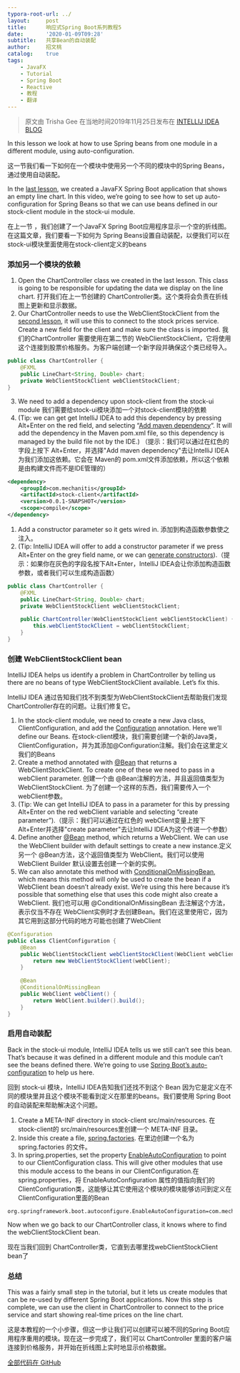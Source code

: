 ```yaml
---
typora-root-url: ../
layout:     post
title:      响应式Spring Boot系列教程5
date:       '2020-01-09T09:28'
subtitle:   共享Bean的自动装配
author:     招文桃
catalog:    true
tags:
    - JavaFX
    - Tutorial
    - Spring Boot
    - Reactive
    - 教程
    - 翻译
---
```


> 原文由 Trisha Gee 在当地时间2019年11月25日发布在 [INTELLIJ IDEA BLOG](https://blog.jetbrains.com/idea/2019/11/tutorial-reactive-spring-boot-auto-configuration-for-shared-beans/)

In this lesson we look at how to use Spring beans from one module in a different module, using auto-configuration.

这一节我们看一下如何在一个模块中使用另一个不同的模块中的Spring Beans，通过使用自动装配。

In the [last lesson](http://blog.jetbrains.com/idea/2019/11/tutorial-reactive-spring-boot-a-javafx-line-chart), we created a JavaFX Spring Boot application that shows an empty line chart. In this video, we’re going to see how to set up auto-configuration for Spring Beans so that we can use beans defined in our stock-client module in the stock-ui module.

在上一节 ，我们创建了一个JavaFX Spring Boot应用程序显示一个空的折线图。在这篇文章，我们要看一下如何为 Spring Beans设置自动装配，以便我们可以在stock-ui模块里面使用在stock-client定义的beans

<!--more-->

### 添加另一个模块的依赖

1. Open the ChartController class we created in the last lesson. This class is going to be responsible for updating the data we display on the line chart.  打开我们在上一节创建的 ChartController类。这个类将会负责在折线图上更新和显示数据。
2. Our ChartController needs to use the WebClientStockClient from the [second lesson](https://blog.jetbrains.com/idea/2019/11/tutorial-reactive-spring-boot-a-rest-client-for-reactive-streams/), it will use this to connect to the stock prices service. Create a new field for the client and make sure the class is imported. 我们的ChartController 需要使用在第二节的 WebClientStockClient，它将使用这个连接到股票价格服务。为客户端创建一个新字段并确保这个类已经导入。

```java
public class ChartController {
    @FXML
    public LineChart<String, Double> chart;
    private WebClientStockClient webClientStockClient;
}
```

3. We need to add a dependency upon stock-client from the stock-ui module 我们需要给stock-ui模块添加一个对stock-client模块的依赖
2. (Tip: we can get get IntelliJ IDEA to add this dependency by pressing Alt+Enter on the red field, and selecting “[Add maven dependency](https://www.jetbrains.com/help/idea/work-with-maven-dependencies.html)“. It will add the dependency in the Maven pom.xml file, so this dependency is managed by the build file not by the IDE.) （提示：我们可以通过在红色的字段上按下 Alt+Enter，并选择"Add maven dependency"去让IntelliJ IDEA为我们添加这依赖。它会在 Maven的 pom.xml文件添加依赖，所以这个依赖是由构建文件而不是IDE管理的）

```xml
<dependency>
    <groupId>com.mechanitis</groupId>
    <artifactId>stock-client</artifactId>
    <version>0.0.1-SNAPSHOT</version>
    <scope>compile</scope>
</dependency>
```

1. Add a constructor parameter so it gets wired in. 添加到构造函数参数使之注入。
2. (Tip: IntelliJ IDEA will offer to add a constructor parameter if we press Alt+Enter on the grey field name, or we can [generate constructors](https://www.jetbrains.com/help/idea/generating-code.html#generate-constructors)).（提示：如果你在灰色的字段名按下Alt+Enter，IntelliJ IDEA会让你添加构造函数参数，或者我们可以生成构造函数）

```java
public class ChartController {
    @FXML
    public LineChart<String, Double> chart;
    private WebClientStockClient webClientStockClient;
 
    public ChartController(WebClientStockClient webClientStockClient) {
        this.webClientStockClient = webClientStockClient;
    }
}
```



### 创建 WebClientStockClient bean

IntelliJ IDEA helps us identify a problem in ChartController by telling us there are no beans of type WebClientStockClient available. Let’s fix this.

IntelliJ IDEA 通过告知我们找不到类型为WebClientStockClient去帮助我们发现ChartController存在的问题。让我们修复它。

1. In the stock-client module, we need to create a new Java class, ClientConfiguration, and add the [Configuration](https://docs.spring.io/spring-framework/docs/current/javadoc-api/org/springframework/context/annotation/Configuration.html) annotation. Here we’ll define our Beans. 在stock-client模块，我们需要创建一个新的Java类，ClientConfiguration，并为其添加@Configuration注解。我们会在这里定义我们的Beans
2. Create a method annotated with [@Bean](https://docs.spring.io/spring-framework/docs/current/javadoc-api/org/springframework/context/annotation/Bean.html) that returns a WebClientStockClient. To create one of these we need to pass in a webClient parameter. 创建一个由 @Bean注解的方法，并且返回值类型为 WebClientStockClient. 为了创建一个这样的东西，我们需要传入一个 webClient参数。
3. (Tip: We can get IntelliJ IDEA to pass in a parameter for this by pressing Alt+Enter on the red webClient variable and selecting “create parameter”).（提示：我们可以通过在红色的 webClient变量上按下 Alt+Enter并选择"create parameter"去让IntelliJ IDEA为这个传进一个参数）
4. Define another [@Bean](https://docs.spring.io/spring-framework/docs/current/javadoc-api/org/springframework/context/annotation/Bean.html) method, which returns a WebClient. We can use the WebClient builder with default settings to create a new instance.定义另一个 @Bean方法，这个返回值类型为 WebClient。我们可以使用 WebClient Builder 默认设置去创建一个新的实例。
5. We can also annotate this method with [ConditionalOnMissingBean](https://docs.spring.io/spring-boot/docs/current/api/org/springframework/boot/autoconfigure/condition/ConditionalOnMissingBean.html), which means this method will only be used to create the bean if a WebClient bean doesn’t already exist. We’re using this here because it’s possible that something else that uses this code might also create a WebClient. 我们也可以用 @ConditionalOnMissingBean 去注解这个方法，表示仅当不存在 WebClient实例时才去创建Bean。我们在这里使用它，因为其它用到这部分代码的地方可能也创建了WebClient

```java
@Configuration
public class ClientConfiguration {
    @Bean
    public WebClientStockClient webClientStockClient(WebClient webClient) {
        return new WebClientStockClient(webClient);
    }
 
    @Bean
    @ConditionalOnMissingBean
    public WebClient webClient() {
        return WebClient.builder().build();
    }
}
```



### 启用自动装配

Back in the stock-ui module, IntelliJ IDEA tells us we still can’t see this bean. That’s because it was defined in a different module and this module can’t see the beans defined there. We’re going to use [Spring Boot’s auto-configuration](https://docs.spring.io/spring-boot/docs/current/reference/html/spring-boot-features.html#boot-features-developing-auto-configuration) to help us here.

回到 stock-ui 模块，IntelliJ IDEA告知我们还找不到这个 Bean 因为它是定义在不同的模块里并且这个模块不能看到定义在那里的beans。我们要使用 Spring Boot 的自动装配来帮助解决这个问题。

1. Create a META-INF directory in stock-client src/main/resources. 在stock-client的 src/main/resources里创建一个 META-INF 目录。
2. Inside this create a file, [spring.factories](https://docs.spring.io/spring-boot/docs/current/reference/html/spring-boot-features.html#boot-features-locating-auto-configuration-candidates). 在里边创建一个名为 spring.factories 的文件。
3. In spring.properties, set the property [EnableAutoConfiguration](https://docs.spring.io/spring-boot/docs/current/api/org/springframework/boot/autoconfigure/EnableAutoConfiguration.html) to point to our ClientConfiguration class. This will give other modules that use this module access to the beans in our ClientConfiguration.在 spring.properties，将 EnableAutoConfiguration 属性的值指向我们的 ClientConfiguration类，这能够让其它使用这个模块的模块能够访问到定义在ClientConfiguration里面的Bean

```properties
org.springframework.boot.autoconfigure.EnableAutoConfiguration=com.mechanitis.demo.stockclient.ClientConfiguration
```

Now when we go back to our ChartController class, it knows where to find the webClientStockClient bean.

现在当我们回到 ChartController类，它直到去哪里找webClientStockClient bean了

### 总结

This was a fairly small step in the tutorial, but it lets us create modules that can be re-used by different Spring Boot applications. Now this step is complete, we can use the client in ChartController to connect to the price service and start showing real-time prices on the line chart.

这是本教程的一个小步骤，但这一步让我们可以创建可以被不同的Spring Boot应用程序重用的模块。现在这一步完成了，我们可以 ChartController 里面的客户端连接到价格服务，并开始在折线图上实时地显示价格数据。

[全部代码在 GitHub](https://github.com/zwt-io/rsb/)























